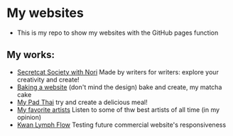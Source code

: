# My websites
* This is my repo to show my websites with the GitHub pages function
## My works:
* [Secretcat Society with Nori](https://az8112.github.io/main.html)
Made by writers for writers:
  explore your creativity and create!
* [Baking a website](https://az8112.github.io/baking_a_website/Baking_a_website)
  (don't mind the design)
  bake and create, my matcha cake
* [My Pad Thai](https://az8112.github.io/pad_thai/my_phad_thai.html)
  try and create a delicious meal!
* [My favorite artists](https://az8112.github.io/my_favorite_artists/my_favorite_artists.html)
Listen to some of thw best artists of all time (in my opinion)
* [Kwan Lymph Flow](https://az8112.github.io/lymph_clinic/KLF.html)
Testing future commercial website's responsiveness
